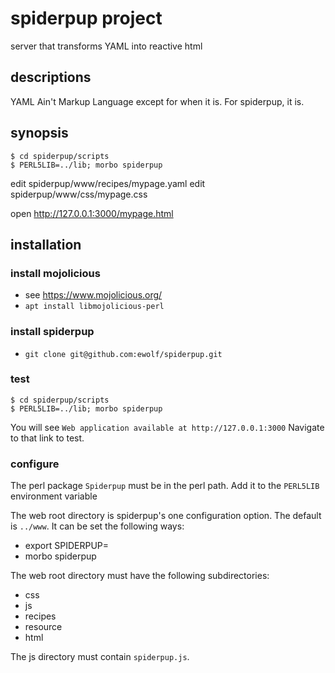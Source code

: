 # spiderpup project

server that transforms YAML into reactive html 

## descriptions

YAML Ain't Markup Language except for when it is.
For spiderpup, it is.

## synopsis

```
$ cd spiderpup/scripts
$ PERL5LIB=../lib; morbo spiderpup
```

edit spiderpup/www/recipes/mypage.yaml
edit spiderpup/www/css/mypage.css

open http://127.0.0.1:3000/mypage.html

## installation

### install mojolicious

* see https://www.mojolicious.org/
* `apt install libmojolicious-perl`

### install spiderpup

* `git clone git@github.com:ewolf/spiderpup.git`

### test

```
$ cd spiderpup/scripts
$ PERL5LIB=../lib; morbo spiderpup
```

You will see `Web application available at http://127.0.0.1:3000`
Navigate to that link to test.

### configure

The perl package `Spiderpup` must be in the perl path. 
Add it to the `PERL5LIB` environment variable

The web root directory is spiderpup's one configuration option.
The default is `../www`. It can be set the following ways:

* export SPIDERPUP=<directory>
* morbo spiderpup <directory>

The web root directory must have the following subdirectories:

* css
* js
* recipes
* resource
* html

The js directory must contain `spiderpup.js`.



